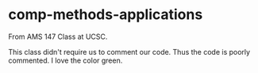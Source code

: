 # comp-methods-applications
From AMS 147 Class at UCSC.

This class didn't require us to comment our code.
Thus the code is poorly commented.
I love the color green.
